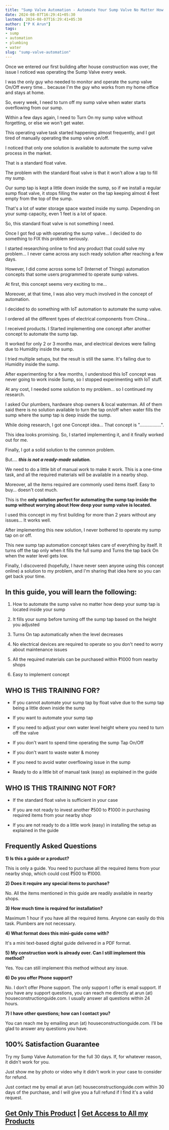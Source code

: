 ```yaml
---
title: "Sump Valve Automation - Automate Your Sump Valve No Matter How Deep your Sump Valve/Tap is Located Inside your Sump"
date: 2024-08-07T16:29:41+05:30
lastmod: 2024-08-07T16:29:41+05:30
author: ["P K Arun"]
tags: 
- sump
- automation
- plumbing
- water
slug: "sump-valve-automation"
---
```


Once we entered our first building after house construction was over, the issue I noticed was operating the Sump Valve every week.

I was the only guy who needed to monitor and operate the sump valve On/Off every time… because I'm the guy who works from my home office and stays at home.

So, every week, I need to turn off my sump valve when water starts overflowing from our sump.

Within a few days again, I need to Turn On my sump valve without forgetting, or else we won't get water. 

This operating valve task started happening almost frequently, and I got tired of manually operating the sump valve on/off.

I noticed that only one solution is available to automate the sump valve process in the market. 

That is a standard float valve.

The problem with the standard float valve is that it won't allow a tap to fill my sump.

Our sump tap is kept a little down inside the sump, so if we install a regular sump float valve, it stops filling the water on the tap keeping almost 4 feet empty from the top of the sump.

That's a lot of water storage space wasted inside my sump.
Depending on your sump capacity, even 1 feet is a lot of space. 

So, this standard float valve is not something I need.

Once I got fed up with operating the sump valve… I decided to do something to FIX this problem seriously.

I started researching online to find any product that could solve my problem… I never came across any such ready solution after reaching a few days.

However, I did come across some IoT (Internet of Things) automation concepts that some users programmed to operate sump valves.

At first, this concept seems very exciting to me…

Moreover, at that time, I was also very much involved in the concept of automation. 

I decided to do something with IoT automation to automate the sump valve.

I ordered all the different types of electrical components from China…

I received products. I Started implementing one concept after another concept to automate the sump tap.

It worked for only 2 or 3 months max, and electrical devices were failing due to Humidity inside the sump.

I tried multiple setups, but the result is still the same. It's failing due to Humidity inside the sump.

After experimenting for a few months, I understood this IoT concept was never going to work inside Sump, so I stopped experimenting with IoT stuff.

At any cost, I needed some solution to my problem… so I continued my research.

I asked Our plumbers, hardware shop owners & local waterman. All of them said there is no solution available to turn the tap on/off when water fills the sump where the sump tap is deep inside the sump.

While doing research, I got one Concept idea… That concept is ".................". 

This idea looks promising. So, I started implementing it, and it finally worked out for me.

Finally, I got a solid solution to the common problem. 

But…. ***this is not a ready-made solution.*** 

We need to do a little bit of manual work to make it work. This is a one-time task, and all the required materials will be available in a nearby shop.

Moreover, all the items required are commonly used items itself. Easy to buy… doesn't cost much. 

This is the **only solution perfect for automating the sump tap inside the sump without worrying about How deep your sump valve is located.**

I used this concept in my first building for more than 2 years without any issues… It works well. 

After implementing this new solution, I never bothered to operate my sump tap on or off. 

This new sump tap automation concept takes care of everything by itself. It turns off the tap only when it fills the full sump and Turns the tap back On when the water level gets low.

Finally, I discovered (hopefully, I have never seen anyone using this concept online) a solution to my problem, and I'm sharing that idea here so you can get back your time. 

##  In this guide, you will learn the following:

1) How to automate the sump valve no matter how deep your sump tap is located inside your sump

2) It fills your sump before turning off the sump tap based on the height you adjusted

3) Turns On tap automatically when the level decreases 

4) No electrical devices are required to operate so you don't need to worry about maintenance issues

5) All the required materials can be purchased within ₹1000 from nearby shops

6) Easy to implement concept 



## WHO IS THIS TRAINING FOR?

- If you cannot automate your sump tap by float valve due to the sump tap being a little down inside the sump

- If you want to automate your sump tap 

- If you need to adjust your own water level height where you need to turn off the valve 

- If you don't want to spend time operating the sump Tap On/Off

- If you don't want to waste water & money

- If you need to avoid water overflowing issue in the sump

- Ready to do a little bit of manual task (easy) as explained in the guide


## WHO IS THIS TRAINING NOT FOR?

- If the standard float valve is sufficient in your case

- If you are not ready to invest another ₹500 to ₹1000 in purchasing required items from your nearby shop 

- If you are not ready to do a little work (easy) in installing the setup as explained in the guide



## Frequently Asked Questions

**1) Is this a guide or a product?**

This is only a guide. You need to purchase all the required items from your nearby shop, which could cost ₹500 to ₹1000. 

**2) Does it require any special items to purchase?**

No. All the items mentioned in this guide are readily available in nearby shops. 

**3) How much time is required for installation?**

Maximum 1 hour if you have all the required items. Anyone can easily do this task. Plumbers are not necessary. 

**4) What format does this mini-guide come with?**

It's a mini text-based digital guide delivered in a PDF format.

**5) My construction work is already over. Can I still implement this method?**

Yes. You can still implement this method without any issue.

**6) Do you offer Phone support?**

No. I don’t offer Phone support. The only support I offer is email support. If you have any support questions, you can reach me directly at arun (at) houseconstructionguide.com. I usually answer all questions within 24 hours.

**7) I have other questions; how can I contact you?**

You can reach me by emailing arun (at) houseconstructionguide.com. I’ll be glad to answer any questions you have.


## 100% Satisfaction Guarantee

Try my Sump Valve Automation for the full 30 days. If, for whatever reason, it didn't work for you. 

Just show me by photo or video why it didn't work in your case to consider for refund.  

Just contact me by email at arun (at) houseconstructionguide.com within 30 days of the purchase, and I will give you a full refund if I find it's a valid request. 

## [Get Only This Product](https://pages.razorpay.com/pl_OhzZdIvbtkGj7q/view?product_name=Sump%20Valve%20Automation) | [Get Access to All my Products](https://houseconstructionguide.com/products/#all-access-pass)